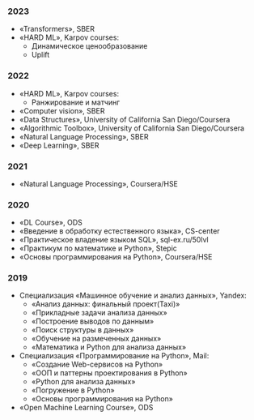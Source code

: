### 2023
- «Transformers», SBER
- «HARD ML», Karpov courses:
  - Динамическое ценообразование
  - Uplift
### 2022
- «HARD ML», Karpov courses:
  - Ранжирование и матчинг
- «Computer vision», SBER
- «Data Structures», University of California San Diego/Coursera
- «Algorithmic Toolbox», University of California San Diego/Coursera
- «Natural Language Processing», SBER
- «Deep Learning», SBER
### 2021
- «Natural Language Processing», Coursera/HSE
### 2020
- «DL Course», ODS
- «Введение в обработку естественного языка», CS-center
- «Практическое владение языком SQL», sql-ex.ru/50lvl
- «Практикум по математике и Python», Stepic
- «Основы программирования на Python», Coursera/HSE
### 2019
- Специализация «Машинное обучение и анализ данных», Yandex:
  - «Анализ данных: финальный проект(Taxi)»
  - «Прикладные задачи анализа данных»
  - «Построение выводов по данным»
  - «Поиск структуры в данных»
  - «Обучение на размеченных данных»
  - «Математика и Python для анализа данных»
- Специализация «Программирование на Python», Mail:
  - «Создание Web-сервисов на Python»
  - «ООП и паттерны проектирования в Python»
  - «Python для анализа данных»
  - «Погружение в Python»
  - «Основы программирования на Python»
- «Open Machine Learning Course», ODS
